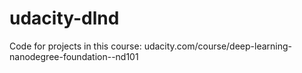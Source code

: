 # udacity-dlnd
Code for projects in this course: udacity.com/course/deep-learning-nanodegree-foundation--nd101
